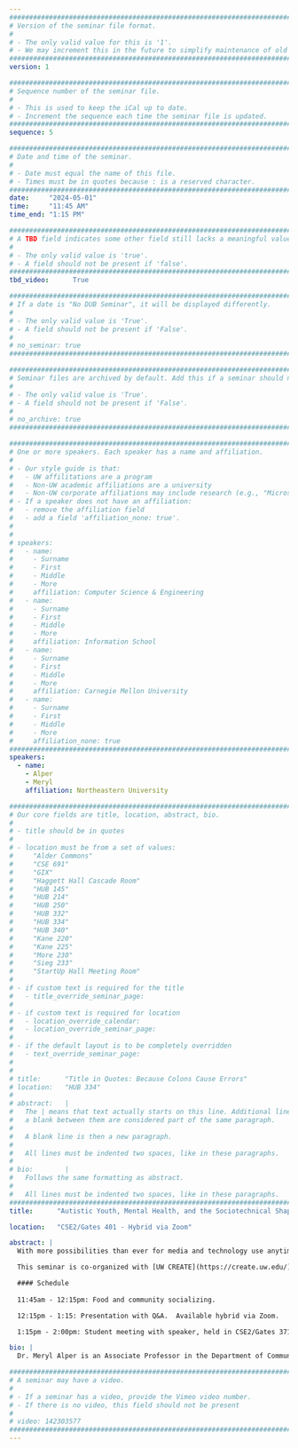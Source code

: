 ```yaml
---
################################################################################
# Version of the seminar file format.
#
# - The only valid value for this is '1'.
# - We may increment this in the future to simplify maintenance of old seminars.
################################################################################
version: 1

################################################################################
# Sequence number of the seminar file.
#
# - This is used to keep the iCal up to date.
# - Increment the sequence each time the seminar file is updated.
################################################################################
sequence: 5

################################################################################
# Date and time of the seminar.
#
# - Date must equal the name of this file.
# - Times must be in quotes because : is a reserved character.
################################################################################
date:     "2024-05-01"
time:     "11:45 AM"
time_end: "1:15 PM"

################################################################################
# A TBD field indicates some other field still lacks a meaningful value.
#
# - The only valid value is 'true'.
# - A field should not be present if 'false'.
################################################################################
tbd_video:      True

################################################################################
# If a date is "No DUB Seminar", it will be displayed differently.
#
# - The only valid value is 'True'.
# - A field should not be present if 'False'.
#
# no_seminar: true
################################################################################

################################################################################
# Seminar files are archived by default. Add this if a seminar should not be.
#
# - The only valid value is 'True'.
# - A field should not be present if 'False'.
#
# no_archive: true
################################################################################

################################################################################
# One or more speakers. Each speaker has a name and affiliation.
#
# - Our style guide is that:
#   - UW affilitations are a program
#   - Non-UW academic affiliations are a university
#   - Non-UW corporate affiliations may include research (e.g., "Microsoft Research")
# - If a speaker does not have an affiliation:
#   - remove the affiliation field
#   - add a field 'affiliation_none: true'.
#
#
# speakers:
#   - name: 
#     - Surname
#     - First
#     - Middle
#     - More
#     affiliation: Computer Science & Engineering 
#   - name: 
#     - Surname
#     - First
#     - Middle
#     - More
#     affiliation: Information School 
#   - name: 
#     - Surname
#     - First
#     - Middle
#     - More
#     affiliation: Carnegie Mellon University 
#   - name:
#     - Surname
#     - First
#     - Middle
#     - More
#     affiliation_none: true
################################################################################
speakers:
  - name: 
    - Alper
    - Meryl
    affiliation: Northeastern University

################################################################################
# Our core fields are title, location, abstract, bio.
#
# - title should be in quotes
#
# - location must be from a set of values:
#     "Alder Commons"
#     "CSE 691"
#     "GIX"
#     "Haggett Hall Cascade Room"
#     "HUB 145"
#     "HUB 214"
#     "HUB 250"
#     "HUB 332"
#     "HUB 334"
#     "HUB 340"
#     "Kane 220"
#     "Kane 225"
#     "More 230"
#     "Sieg 233"
#     "StartUp Hall Meeting Room"
#
# - if custom text is required for the title
#   - title_override_seminar_page:
#
# - if custom text is required for location
#   - location_override_calendar:
#   - location_override_seminar_page:
#
# - if the default layout is to be completely overridden
#   - text_override_seminar_page:
#
#
# title:      "Title in Quotes: Because Colons Cause Errors"
# location:   "HUB 334"
#
# abstract:   |
#   The | means that text actually starts on this line. Additional lines without
#   a blank between them are considered part of the same paragraph.
#
#   A blank line is then a new paragraph.
#
#   All lines must be indented two spaces, like in these paragraphs.
#
# bio:        |
#   Follows the same formatting as abstract.
#
#   All lines must be indented two spaces, like in these paragraphs.
################################################################################
title:      "Autistic Youth, Mental Health, and the Sociotechnical Shaping of Sociality"

location:   "CSE2/Gates 401 - Hybrid via Zoom"

abstract: |
  With more possibilities than ever for media and technology use anytime and anywhere, young people’s online and offline worlds are shaping one another in complex ways. This is especially true among children, adolescents, and teens on the autism spectrum, who may discover unique opportunities for socializing, communicating, and expressing themselves through digital media, as well as encounter specific threats to their safety and privacy. These challenges can be compounded by heightened risks of anxiety, depression, eating disorders, and other co-occurring mental health conditions. This talk, based on Alper’s recent book, Kids Across the Spectrums: Growing Up Autistic in the Digital Age (MIT Press, 2023), focuses on the prospects of media and technology for positively and negatively impacting the mental well-being of autistic youth, with a particular emphasis on their identity, emotional, and social development, drawing on ethnographic research that centers their personal stories. Their experiences with digital media also highlight what Alper terms the “sociotechnical shaping of sociality,” or how the relationship between society and technology shapes and is shaped by neurotypical interpersonal expectations.

  This seminar is co-organized with [UW CREATE](https://create.uw.edu/).

  #### Schedule 
  
  11:45am - 12:15pm: Food and community socializing.

  12:15pm - 1:15: Presentation with Q&A.  Available hybrid via Zoom.

  1:15pm - 2:00pm: Student meeting with speaker, held in CSE2/Gates 371.

bio: |
  Dr. Meryl Alper is an Associate Professor in the Department of Communication Studies and Affiliate Associate Professor in the Department of Communication Sciences and Disorders at Northeastern University. She researches the social, cultural, and health implications of communication technologies, with a focus on disability, digital media, and children and families’ technology use. Dr. Alper is the author of three books on the topic: Digital Youth with Disabilities (MIT Press, 2014), Giving Voice: Mobile Communication, Disability, and Inequality (MIT Press, 2017), and Kids Across the Spectrums: Growing Up Autistic in the Digital Age (MIT Press, 2023). In her research and teaching, Dr. Alper also draws on 20 years of professional experience in the children’s media industry as a researcher, strategist, and consultant with organizations such as Sesame Workshop, PBS KIDS, Nickelodeon, and Disney. Prior to joining the faculty at Northeastern, Dr. Alper earned a Ph.D. and M.A. from the Annenberg School for Communication and Journalism at the University of Southern California. She also holds a B.S. in Communication Studies and History from Northwestern University, as well as a certificate in Early Childhood Education from UCLA.

################################################################################
# A seminar may have a video.
#
# - If a seminar has a video, provide the Vimeo video number.
# - If there is no video, this field should not be present
#
# video: 142303577
################################################################################
---
```

